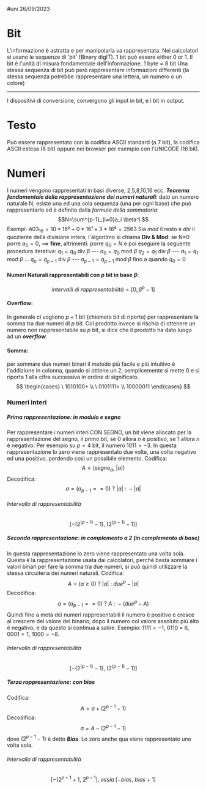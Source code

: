 #uni 26/09/2023
# Bit
L'informazione è astratta e per manipolarla va rappresentata. Nei calcolatori si usano le sequenze di 'bit' (Binary digIT).
1 bit può essere either 0 or 1.
Il bit è l'unità di misura fondamentale dell'informazione.
1 byte = 8 bit
Una stessa sequenza di bit può però rappresentare informazioni differenti (la stessa sequenza potrebbe rappresentare una lettera, un numero o un colore)

---
I dispositivi di conversione, convergono gli input in bit, e i bit in output.
# Testo
Può essere rappresentato con la codifica ASCII standard (a 7 bit), la codifica ASCII estesa (8 bit) oppure nei browser per esempio con l'UNICODE (16 bit).
# Numeri
I numeri vengono rappresentati in basi diverse, 2,5,8,10,16 ecc.
___Teorema fondamentale della rappresentazione dei numeri naturali___:
	dato un numero naturale N, esiste una ed una sola sequenza (una per ogni base) che può rappresentarlo ed è definito dalla _formula della sommatoria_: $$N=\sum^{p-1}_{i=0}a_i \beta^i $$
	Esempi:
		$A03_{16}=10*16²+0*16¹+3*16⁰=2563$
	Sia _mod_ il resto e _div_ il quoziente della divisione intera, l'algoritmo si chiama __Div & Mod__:
		se N=0 porre $a_0 = 0$, $\implies$ __fine__,
		altrimenti: porre $q_0=N$ e poi eseguire la seguente procedura iterativa:
			$q_1 = q_0$ div $\beta$ --- $a_0 = q_0$ mod $\beta$
			$q_2 = q_1$ div $\beta$ --- $a_1 = q_1$ mod $\beta$
			...
			$q_p = q_{p-1}$ div $\beta$ --- $a_{p-1} = q_{p-1}$ mod $\beta$
		fino a quando $q_0 = 0$ 
#### Numeri Naturali rappresentabili con $p$ bit in base $\beta$:
$$intervalli\ di\ rappresentabilità=[0;\beta^p-1]$$
#### Overflow:
In generale ci vogliono $p+1$ bit (chiamato bit di riporto) per rappresentare la somma tra due numeri di $p$ bit. Col prodotto invece si rischia di ottenere un numero non rappresentabile su $p$ bit, si dice che il prodotto ha dato luogo ad un ___overflow___.
#### Somma:
per sommare due numeri binari il metodo più facile e più intuitivo è l'addizione in colonna, quando si ottiene un 2, semplicemente si mette 0 e si riporta 1 alla cifra successiva in ordine di significato. $$ \begin{cases} \ 1010100+ \\ \ 0101111= \\ 10000011 \end{cases} $$
### Numeri interi
##### Prima rappresentazione: in modulo e segno
Per rappresentare i numeri interi CON SEGNO, un bit viene allocato per la rappresentazione del segno, il primo bit, se $0$ allora $n$ è positivo, se $1$ allora $n$ è negativo. Per esempio su $p=4$ bit, il numero $1011 = -3$. In questa rappresentazione lo zero viene rappresentato due volte, una volta negativo ed una positivo, perdendo così un possibile elemento.
Codifica: $$A = (segno_a, \ |a|)$$
Decodifica: $$a = (a_{p-1} == 0 ) \ ? \ |a| \ : \ -|a|$$
###### Intervallo di rappresentabilità
$$[-(2^{(p-1)}-1), \ (2^{(p-1)}-1)]$$
##### Seconda rappresentazione: in complemento a 2 (in complemento di base)
In questa rappresentazione lo zero viene rappresentato una volta sola. Questa è la rappresentazione usata dai calcolatori, perché basta sommare i valori binari per fare la somma tra due numeri, si può quindi utilizzare la stessa circuiteria dei numeri naturali.
Codifica: $$A = (a \geq 0) \ ? \ |a| \ : \ due^p - |a|$$
Decodifica: $$a = (a_{p-1} == 0 ) \ ? \ A \ : \ -(due^p - A)$$Quindi fino a metà dei numeri rappresentabili il numero è positivo e cresce al crescere del valore del binario, dopo il numero col valore assoluto più alto è negativo, e da questo si continua a salire. Esempio: $1111 = -1$, $0110$ = 6, $0001 = 1$, $1000 = -8$.
###### Intervallo di rappresentabilità
$$[-(2^{(p-1)}-1), \ (2^{(p-1)}-1)]$$
##### Terza rappresentazione: con bias
Codifica: $$A = a + (2^{p-1} - 1 )$$
Decodifica: $$a = A - (2^{p - 1} - 1) $$
dove $(2^{p-1} - 1)$ è detto ___Bias___.
Lo zero anche qua viene rappresentato uno volta sola.
###### Intervallo di rappresentabilità 
$$[-(2^{p-1}+1, \ 2^{p-1}], \ ossia \ [-bias, \ bias + 1]$$ 